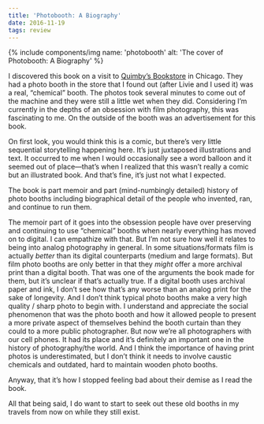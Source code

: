 ```yaml
---
title: 'Photobooth: A Biography'
date: 2016-11-19
tags: review
---
```


{% include components/img name: 'photobooth' alt: 'The cover of Photobooth: A Biography' %}

I discovered this book on a visit to [Quimby’s Bookstore](http://www.quimbys.com/) in Chicago. They had a photo booth in the store that I found out (after Livie and I used it) was a real, “chemical” booth. The photos took several minutes to come out of the machine and they were still a little wet when they did. Considering I’m currently in the depths of an obsession with film photography, this was fascinating to me. On the outside of the booth was an advertisement for this book.

On first look, you would think this is a comic, but there’s very little sequential storytelling happening here. It’s just juxtaposed illustrations and text. It occurred to me when I would occasionally see a word balloon and it seemed out of place—that’s when I realized that this wasn’t really a comic but an illustrated book. And that’s fine, it’s just not what I expected.

The book is part memoir and part (mind-numbingly detailed) history of photo booths including biographical detail of the people who invented, ran, and continue to run them.

The memoir part of it goes into the obsession people have over preserving and continuing to use “chemical” booths when nearly everything has moved on to digital. I can empathize with that. But I’m not sure how well it relates to being into analog photography in general. In some situations/formats film is actually *better* than its digital counterparts (medium and large formats). But film photo booths are only better in that they *might* offer a more archival print than a digital booth. That was one of the arguments the book made for them, but it’s unclear if that’s actually true. If a digital booth uses archival paper and ink, I don’t see how that’s any worse than an analog print for the sake of longevity. And I don’t think typical photo booths make a very high quality / sharp photo to begin with. I understand and appreciate the social phenomenon that was the photo booth and how it allowed people to present a more private aspect of themselves behind the booth curtain than they could to a more public photographer. But now we’re all photographers with our cell phones. It had its place and it’s definitely an important one in the history of photography/the world. And I think the importance of having print photos is underestimated, but I don’t think it needs to involve caustic chemicals and outdated, hard to maintain wooden photo booths.

Anyway, that it’s how I stopped feeling bad about their demise as I read the book.

All that being said, I do want to start to seek out these old booths in my travels from now on while they still exist.
